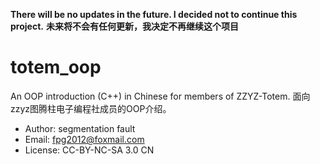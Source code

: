 **There will be no updates in the future. I decided not to continue this project.**
**未来将不会有任何更新，我决定不再继续这个项目**

# totem_oop
An OOP introduction (C++) in Chinese for members of ZZYZ-Totem.
面向zzyz图腾柱电子编程社成员的OOP介绍。

* Author: segmentation fault
* Email: fpg2012@foxmail.com
* License: CC-BY-NC-SA 3.0 CN
